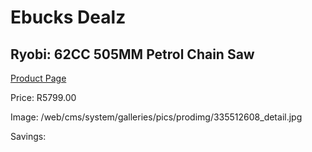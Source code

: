 
# Ebucks Dealz
## Ryobi: 62CC 505MM Petrol Chain Saw
[Product Page](https://www.ebucks.com/web/shop/productSelected.do?prodId=335512608&catId=717342768)

Price: R5799.00

Image: /web/cms/system/galleries/pics/prodimg/335512608_detail.jpg

Savings: 


	